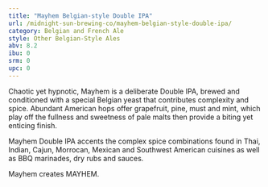 ```yaml
---
title: "Mayhem Belgian-style Double IPA"
url: /midnight-sun-brewing-co/mayhem-belgian-style-double-ipa/
category: Belgian and French Ale
style: Other Belgian-Style Ales
abv: 8.2
ibu: 0
srm: 0
upc: 0
---
```

Chaotic yet hypnotic, Mayhem is a deliberate Double IPA, brewed and conditioned with a special Belgian yeast that contributes complexity and spice. Abundant American hops offer grapefruit, pine, must and mint, which play off the fullness and sweetness of pale malts then provide a biting yet enticing finish.

Mayhem Double IPA accents the complex spice combinations found in Thai, Indian, Cajun, Morrocan, Mexican and Southwest American cuisines as well as BBQ marinades, dry rubs and sauces.

Mayhem creates MAYHEM.
